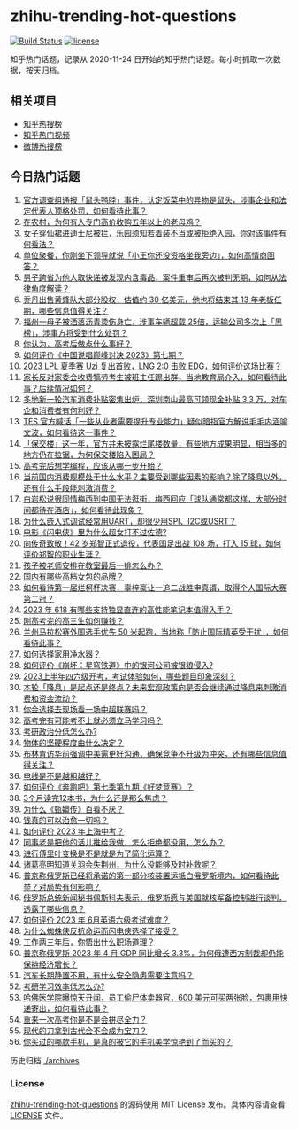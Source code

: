 # zhihu-trending-hot-questions

[![Build Status](https://github.com/justjavac/zhihu-trending-hot-questions/workflows/ci/badge.svg?branch=master)](https://github.com/justjavac/zhihu-trending-hot-questions/actions)
[![license](https://img.shields.io/github/license/justjavac/zhihu-trending-hot-questions)](https://github.com/justjavac/zhihu-trending-hot-questions/blob/master/LICENSE)

知乎热门话题，记录从 2020-11-24
日开始的知乎热门话题。每小时抓取一次数据，按天[归档](./archives)。

## 相关项目

- [知乎热搜榜](https://github.com/justjavac/zhihu-trending-top-search)
- [知乎热门视频](https://github.com/justjavac/zhihu-trending-hot-video)
- [微博热搜榜](https://github.com/justjavac/weibo-trending-hot-search)

## 今日热门话题

<!-- BEGIN -->
<!-- 最后更新时间 Sun Jun 18 2023 06:09:13 GMT+0800 (China Standard Time) -->

1. [官方调查组通报「鼠头鸭脖」事件，认定饭菜中的异物是鼠头，涉事企业和法定代表人顶格处罚，如何看待此事？](https://www.zhihu.com/question/607131041)
1. [在农村，为何有人专门高价收购五年以上的老母鸡？](https://www.zhihu.com/question/421033694)
1. [女子穿仙裙进迪士尼被拦，乐园须知若着装不当或被拒绝入园，你对该事件有何看法？](https://www.zhihu.com/question/606726034)
1. [单位聚餐，你刚坐下领导就说「小王你还没资格坐我旁边」，如何高情商回答？](https://www.zhihu.com/question/606620590)
1. [男子跨省为他人取快递被发现内含毒品，案件重审后再次被判无期，如何从法律角度解读？](https://www.zhihu.com/question/607104424)
1. [乔丹出售黄蜂队大部分股权，估值约 30 亿美元，他也将结束其 13 年老板任期，哪些信息值得关注？](https://www.zhihu.com/question/607107936)
1. [福州一母子被洒落沥青烫伤身亡，涉事车辆超载 25倍，运输公司多次上「黑榜」，涉事方将受到什么处罚？](https://www.zhihu.com/question/607112600)
1. [你认为，高考后做点什么事好？](https://www.zhihu.com/question/606967172)
1. [如何评价《中国说唱巅峰对决 2023》第七期？](https://www.zhihu.com/question/605979786)
1. [2023 LPL 夏季赛 Uzi 复出首败，LNG 2:0 击败 EDG，如何评价这场比赛？](https://www.zhihu.com/question/607163339)
1. [家长反对家委会收费犒劳考生被班主任踢出群，当地教育局介入，如何看待此事？后续情况如何？](https://www.zhihu.com/question/606954362)
1. [多地新一轮汽车消费补贴密集出炉，深圳南山最高可领现金补贴 3.3 万，对车企和消费者有何利好？](https://www.zhihu.com/question/607125662)
1. [TES 官方喊话「一些从业者需要提升专业能力」疑似暗指官方解说毛毛内涵喻文波，如何看待这一事件？](https://www.zhihu.com/question/607201900)
1. [「保交楼」这一年，官方并未披露烂尾楼数量，有些地方成果明显，相当多的地方仍在拉锯，为何保交楼陷入困局？](https://www.zhihu.com/question/607125175)
1. [高考完后想学编程，应该从哪一步开始？](https://www.zhihu.com/question/606890445)
1. [当前国内消费规模处于什么水平？主要受到哪些因素的影响？除了降息以外，还有什么手段能刺激消费？](https://www.zhihu.com/question/607048165)
1. [白岩松说很同情梅西到中国无法逛街，梅西回应「球队通常都这样，大部分时间都待在酒店」，如何看待此现象？](https://www.zhihu.com/question/607002376)
1. [为什么嵌入式调试经常用UART，却很少用SPI、I2C或USRT？](https://www.zhihu.com/question/450883017)
1. [电影《闪电侠》里为什么超女打不过佐德?](https://www.zhihu.com/question/607112739)
1. [向传奇致敬！42 岁郑智正式退役，代表国足出战 108 场，打入 15 球，如何评价郑智的职业生涯？](https://www.zhihu.com/question/607062078)
1. [孩子被老师安排在教室最后一排怎么办？](https://www.zhihu.com/question/606100150)
1. [国内有哪些高档女包的品牌？](https://www.zhihu.com/question/287727894)
1. [如何看待第一届烂柯杯决赛，辜梓豪让一追二战胜申真谞，取得个人国际大赛第二冠？](https://www.zhihu.com/question/607154196)
1. [2023 年 618 有哪些支持独显直连的高性能笔记本值得入手？](https://www.zhihu.com/question/597409880)
1. [刚高考完的高三生如何赚钱？](https://www.zhihu.com/question/607140551)
1. [兰州马拉松赛外国选手优先 50 米起跑，当地称「防止国际精英受干扰」，如何看待此事？](https://www.zhihu.com/question/606928139)
1. [如何选择家用净水器？](https://www.zhihu.com/question/25051573)
1. [如何评价《崩坏：星穹铁道》中的银河公司被银狼侵入?](https://www.zhihu.com/question/607134236)
1. [2023上半年四六级开考，考试体验如何，哪些题目印象深刻？](https://www.zhihu.com/question/607122232)
1. [本轮「降息」是起点还是终点？未来宏观政策向是否会继续通过降息来刺激消费和资金流动？](https://www.zhihu.com/question/607048020)
1. [你会选择去现场看一场中超联赛吗？](https://www.zhihu.com/question/606077480)
1. [高考完有可能考不上就必须立马学习吗？](https://www.zhihu.com/question/607150191)
1. [考研政治分低怎么办?](https://www.zhihu.com/question/596535855)
1. [物体的坚硬程度由什么决定？](https://www.zhihu.com/question/602346094)
1. [布林肯访华前强调中美需更好沟通，确保竞争不升级为冲突，还有哪些信息值得关注？](https://www.zhihu.com/question/607147745)
1. [电线是不是越粗越好？](https://www.zhihu.com/question/606004330)
1. [如何评价《奔跑吧》第七季第九期《好梦竞赛》？](https://www.zhihu.com/question/607007150)
1. [3个月读完12本书，为什么还是那么焦虑？](https://www.zhihu.com/question/605602129)
1. [为什么《甄嬛传》百看不厌？](https://www.zhihu.com/question/499570303)
1. [钱真的可以治愈一切吗？](https://www.zhihu.com/question/606531916)
1. [如何评价 2023 年上海中考？](https://www.zhihu.com/question/599405158)
1. [同事老是把他的活儿推给我做，怎么拒绝都没用，怎么办？](https://www.zhihu.com/question/605396997)
1. [进行傅里叶变换是不是就是为了简化运算？](https://www.zhihu.com/question/606051930)
1. [诸葛亮明知道关羽会失荆州，为什么没能够及时补救呢？](https://www.zhihu.com/question/604680500)
1. [普京称俄罗斯已经将承诺的第一部分核装置运抵白俄罗斯境内，如何看待此举？对局势有何影响？](https://www.zhihu.com/question/607107944)
1. [俄罗斯总统新闻秘书佩斯科夫表示，俄罗斯愿与美国就核军备控制进行谈判，透露了哪些信息？](https://www.zhihu.com/question/607104284)
1. [如何评价 2023 年 6月英语六级考试难度？](https://www.zhihu.com/question/607157797)
1. [为什么蜘蛛侠反抗命运而闪电侠选择了接受？](https://www.zhihu.com/question/606552144)
1. [工作两三年后，你悟出什么职场道理？](https://www.zhihu.com/question/369404624)
1. [普京称俄罗斯 2023 年 4 月 GDP 同比增长 3.3%，为何俄遭西方制裁却仍能保持经济增长？](https://www.zhihu.com/question/607051685)
1. [汽车长期静置不用，有什么安全隐患需要注意吗？](https://www.zhihu.com/question/605219932)
1. [考研学习效率低怎么办?](https://www.zhihu.com/question/599501287)
1. [哈佛医学院曝惊天丑闻，员工偷尸体卖器官，600 美元可买两张脸，包裹用快递寄出，如何看待此事？](https://www.zhihu.com/question/606917409)
1. [重来一次高考你是不是会拼尽全力？](https://www.zhihu.com/question/605242117)
1. [现代的刀拿到古代会不会成为宝刀？](https://www.zhihu.com/question/21855082)
1. [你买过的哪款手机，是真的被它的手机美学惊艳到了而买的？](https://www.zhihu.com/question/607015042)

<!-- END -->

历史归档 [./archives](./archives)

### License

[zhihu-trending-hot-questions](https://github.com/justjavac/zhihu-trending-hot-questions)
的源码使用 MIT License 发布。具体内容请查看 [LICENSE](./LICENSE) 文件。
